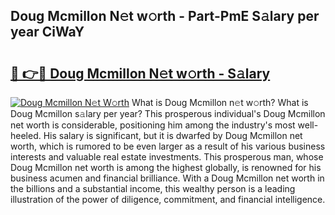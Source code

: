 ## Doug Mcmillon N𝚎t w𝚘rth - Part-PmE S𝚊lary per year CiWaY

# <h2><a href="http://gc0gd06.nevu.top/?p=Doug+Mcmillon">🔗 👉🔴 Doug Mcmillon N𝚎t w𝚘rth - S𝚊lary</a></h2>

[![Doug Mcmillon N𝚎t W𝚘rth](https://i.imgur.com/Oavwk0R.jpeg)](http://gc0gd06.nevu.top/?p=Doug+Mcmillon)
What is Doug Mcmillon n𝚎t w𝚘rth? What is Doug Mcmillon s𝚊lary per year?
This prosperous individual's Doug Mcmillon net worth is considerable, positioning him among the industry's most well-heeled. His salary is significant, but it is dwarfed by Doug Mcmillon net worth, which is rumored to be even larger as a result of his various business interests and valuable real estate investments. This prosperous man, whose Doug Mcmillon net worth is among the highest globally, is renowned for his business acumen and financial brilliance. With a Doug Mcmillon net worth in the billions and a substantial income, this wealthy person is a leading illustration of the power of diligence, commitment, and financial intelligence.
